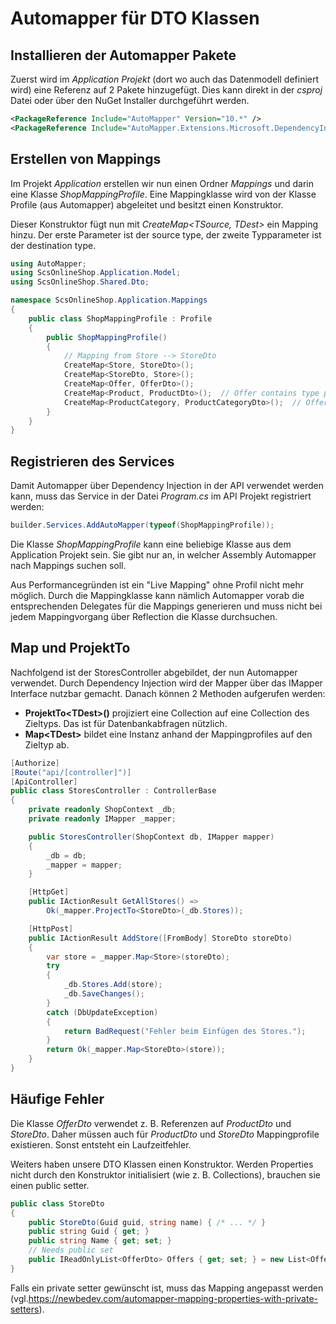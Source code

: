 # Automapper für DTO Klassen

## Installieren der Automapper Pakete

Zuerst wird im *Application Projekt* (dort wo auch das Datenmodell definiert wird) eine Referenz
auf 2 Pakete hinzugefügt. Dies kann direkt in der *csproj* Datei oder über den NuGet 
Installer durchgeführt werden.

```xml
<PackageReference Include="AutoMapper" Version="10.*" />
<PackageReference Include="AutoMapper.Extensions.Microsoft.DependencyInjection" Version="8.*" />
```

## Erstellen von Mappings

Im Projekt *Application* erstellen wir nun einen Ordner *Mappings* und darin eine Klasse
*ShopMappingProfile*. Eine Mappingklasse wird von der Klasse Profile (aus Automapper) abgeleitet
und besitzt einen Konstruktor.

Dieser Konstruktor fügt nun mit *CreateMap\<TSource, TDest\>* ein Mapping hinzu. Der erste
Parameter ist der source type, der zweite Typparameter ist der destination type.

```c#
using AutoMapper;
using ScsOnlineShop.Application.Model;
using ScsOnlineShop.Shared.Dto;

namespace ScsOnlineShop.Application.Mappings
{
    public class ShopMappingProfile : Profile
    {
        public ShopMappingProfile()
        {
            // Mapping from Store --> StoreDto
            CreateMap<Store, StoreDto>();
            CreateMap<StoreDto, Store>();
            CreateMap<Offer, OfferDto>();
            CreateMap<Product, ProductDto>();  // Offer contains type product, so we have to add a mapping for product.
            CreateMap<ProductCategory, ProductCategoryDto>();  // Offer contains type product, so we have to add a mapping for product.
        }
    }
}


```
## Registrieren des Services

Damit Automapper über Dependency Injection in der API verwendet werden kann, muss das Service in
der Datei *Program.cs* im API Projekt registriert werden:

```c#
builder.Services.AddAutoMapper(typeof(ShopMappingProfile));
```

Die Klasse *ShopMappingProfile* kann eine beliebige Klasse aus dem Application Projekt sein. Sie
gibt nur an, in welcher Assembly Automapper nach Mappings suchen soll.

Aus Performancegründen ist ein "Live Mapping" ohne Profil nicht mehr möglich. Durch die
Mappingklasse kann nämlich Automapper vorab die entsprechenden Delegates für die Mappings
generieren und muss nicht bei jedem Mappingvorgang über Reflection die Klasse durchsuchen.

## Map und ProjektTo

Nachfolgend ist der StoresController abgebildet, der nun Automapper verwendet. Durch
Dependency Injection wird der Mapper über das IMapper Interface nutzbar gemacht. Danach können
2 Methoden aufgerufen werden:
- **ProjektTo\<TDest\>()** projiziert eine Collection auf eine Collection des Zieltyps. Das ist für
  Datenbankabfragen nützlich.
- **Map\<TDest\>** bildet eine Instanz anhand der Mappingprofiles auf den Zieltyp ab.
  
```c#
[Authorize]
[Route("api/[controller]")]
[ApiController]
public class StoresController : ControllerBase
{
    private readonly ShopContext _db;
    private readonly IMapper _mapper;

    public StoresController(ShopContext db, IMapper mapper)
    {
        _db = db;
        _mapper = mapper;
    }

    [HttpGet]
    public IActionResult GetAllStores() =>
        Ok(_mapper.ProjectTo<StoreDto>(_db.Stores));

    [HttpPost]
    public IActionResult AddStore([FromBody] StoreDto storeDto)
    {
        var store = _mapper.Map<Store>(storeDto);
        try
        {
            _db.Stores.Add(store);
            _db.SaveChanges();
        }
        catch (DbUpdateException)
        {
            return BadRequest("Fehler beim Einfügen des Stores.");
        }
        return Ok(_mapper.Map<StoreDto>(store));
    }
}
```

## Häufige Fehler

Die Klasse *OfferDto* verwendet z. B. Referenzen auf *ProductDto* und *StoreDto*. Daher müssen auch
für *ProductDto* und *StoreDto* Mappingprofile existieren. Sonst entsteht ein Laufzeitfehler.

Weiters haben unsere DTO Klassen einen Konstruktor. Werden Properties nicht durch den
Konstruktor initialisiert (wie z. B. Collections), brauchen sie einen public setter.

```c#
public class StoreDto
{
    public StoreDto(Guid guid, string name) { /* ... */ }
    public string Guid { get; }
    public string Name { get; set; }
    // Needs public set
    public IReadOnlyList<OfferDto> Offers { get; set; } = new List<OfferDto>();
}
```

Falls ein private setter gewünscht ist, muss das Mapping angepasst werden
(vgl.https://newbedev.com/automapper-mapping-properties-with-private-setters).